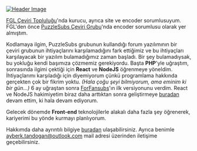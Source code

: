 [![Header Image](https://i.imgur.com/naz6M8j.gif)](https://ayberktandogan.github.io/)

[FGL Çeviri Topluluğu](https://fgl.moe)'nda kurucu, ayrıca site ve encoder sorumlusuyum. FGL'den önce [PuzzleSubs Çeviri Grubu](https://puzzlesubs.com)'nda encoder sorumlusu olarak yer almıştım.

Kodlamaya ilgim, PuzzleSubs grubunun kullandığı forum yazılımının bir çeviri grubunun ihtiyaçlarını karşılamadığını fark ettiğimiz ve bu ihtiyaçları karşılayacak bir yazılım bulamadığımız zaman başladı. Bir şey bulamadıysak, bu yokluğu kendi başımıza çözmemiz gerekiyordu. Başta **PHP**'yle uğraştım, sonrasında ilgimi çektiği için **React** ve **NodeJS** öğrenmeye yöneldim. İhtiyaçlarımı karşıladığı için diyemiyorum çünkü programlama hakkında gerçekten çok bir fikrim yoktu. *(Hala çoğu şeyi bilmiyorum, ama eminim ki bir gün...)* 6 ay uğraştan sonra [ForFansubs](https://github.com/ForFansubs)'ın ilk versiyonunu verdim. React ve NodeJS hakimiyetim biraz daha arttıktan sonra geliştirmeye [buradan](https://github.com/ForFansubs) devam ettim, ki hala devam ediyorum.

Gelecek dönemde **Front-end** teknolojilerle alakalı daha fazla şey öğrenerek, kariyerimi bu yönde kurmayı planlıyorum.

Hakkımda daha ayrıntılı bilgiye [buradan](https://ayberktandogan.github.io/) ulaşabilirsiniz. Ayrıca benimle ayberk.tandogan@outlook.com mail adresi üzerinden iletişime geçebilirsiniz.
